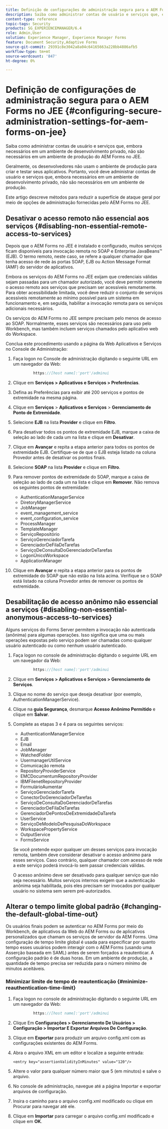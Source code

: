 ```yaml
---
title: Definição de configurações de administração segura para o AEM Forms no JEE
description: Saiba como administrar contas de usuário e serviços que, embora necessários em um ambiente de desenvolvimento privado, não são necessários em um ambiente de produção do AEM Forms no JEE.
content-type: reference
topic-tags: Security
products: SG_EXPERIENCEMANAGER/6.4
role: Admin,User
solution: Experience Manager, Experience Manager Forms
feature: Document Security,Adaptive Forms
source-git-commit: 29391c8e3042a8a04c64165663a228bb4886afb5
workflow-type: tm+mt
source-wordcount: '847'
ht-degree: 0%

---
```


# Definição de configurações de administração segura para o AEM Forms no JEE {#configuring-secure-administration-settings-for-aem-forms-on-jee}

Saiba como administrar contas de usuário e serviços que, embora necessários em um ambiente de desenvolvimento privado, não são necessários em um ambiente de produção do AEM Forms no JEE.

Geralmente, os desenvolvedores não usam o ambiente de produção para criar e testar seus aplicativos. Portanto, você deve administrar contas de usuário e serviços que, embora necessários em um ambiente de desenvolvimento privado, não são necessários em um ambiente de produção.

Este artigo descreve métodos para reduzir a superfície de ataque geral por meio de opções de administração fornecidas pelo AEM Forms no JEE.

## Desativar o acesso remoto não essencial aos serviços {#disabling-non-essential-remote-access-to-services}

Depois que o AEM Forms no JEE é instalado e configurado, muitos serviços ficam disponíveis para invocação remota no SOAP e Enterprise JavaBeans™ (EJB). O termo remoto, neste caso, se refere a qualquer chamador que tenha acesso de rede às portas SOAP, EJB ou Action Message Format (AMF) do servidor de aplicativos.

Embora os serviços do AEM Forms no JEE exijam que credenciais válidas sejam passadas para um chamador autorizado, você deve permitir somente o acesso remoto aos serviços que precisam ser acessíveis remotamente. Para obter acessibilidade limitada, você deve reduzir o conjunto de serviços acessíveis remotamente ao mínimo possível para um sistema em funcionamento e, em seguida, habilitar a invocação remota para os serviços adicionais necessários.

Os serviços do AEM Forms no JEE sempre precisam pelo menos de acesso ao SOAP. Normalmente, esses serviços são necessários para uso pelo Workbench, mas também incluem serviços chamados pelo aplicativo web do Workspace.

Conclua este procedimento usando a página da Web Aplicativos e Serviços no Console de Administração:

1. Faça logon no Console de administração digitando o seguinte URL em um navegador da Web:

   ```java
            https://[host name]:'port'/adminui
   ```

1. Clique em **Serviços > Aplicativos e Serviços > Preferências**.
1. Defina as Preferências para exibir até 200 serviços e pontos de extremidade na mesma página.
1. Clique em **Serviços** > **Aplicativos e Serviços** > **Gerenciamento de Ponto de Extremidade**.
1. Selecione **EJB** na lista **Provider** e clique em **Filtro**.
1. Para desativar todos os pontos de extremidade EJB, marque a caixa de seleção ao lado de cada um na lista e clique em **Desativar**.
1. Clique em **Avançar** e repita a etapa anterior para todos os pontos de extremidade EJB. Certifique-se de que o EJB esteja listado na coluna Provedor antes de desativar os pontos finais.
1. Selecione **SOAP** na lista **Provider** e clique em **Filtro**.
1. Para remover pontos de extremidade do SOAP, marque a caixa de seleção ao lado de cada um na lista e clique em **Remover**. Não remova os seguintes pontos de extremidade:

   * AuthenticationManagerService
   * DiretoryManagerService
   * JobManager
   * event_management_service
   * event_configuration_service
   * ProcessManager
   * TemplateManager
   * ServiçoRepositório
   * ServiçoGerenciadorTarefa
   * GerenciadorDeFilaDeTarefas
   * ServiçoDeConsultaDoGerenciadorDeTarefas
   * LogonÚnicoWorkspace
   * ApplicationManager

1. Clique em **Avançar** e repita a etapa anterior para os pontos de extremidade do SOAP que não estão na lista acima. Verifique se o SOAP está listado na coluna Provedor antes de remover os pontos de extremidade.

## Desabilitação de acesso anônimo não essencial a serviços {#disabling-non-essential-anonymous-access-to-services}

Alguns serviços do Forms Server permitem a invocação não autenticada (anônima) para algumas operações. Isso significa que uma ou mais operações expostas pelo serviço podem ser chamadas como qualquer usuário autenticado ou como nenhum usuário autenticado.

1. Faça logon no console de administração digitando o seguinte URL em um navegador da Web:

   ```java
            https://[host name]:'port'/adminui
   ```

1. Clique em **Serviços > Aplicativos e Serviços > Gerenciamento de Serviços**.
1. Clique no nome do serviço que deseja desativar (por exemplo, AuthenticationManagerService).
1. Clique na **guia Segurança**, desmarque **Acesso Anônimo Permitido** e clique em **Salvar**.
1. Complete as etapas 3 e 4 para os seguintes serviços:

   * AuthenticationManagerService
   * EJB
   * Email
   * JobManager
   * WatchedFolder
   * UsermanagerUtilService
   * Comunicação remota
   * RepositoryProviderService
   * EMCDocumentumRepositoryProvider
   * IBMFilenetRepositoryProvider
   * FormulárioAumentar
   * ServiçoGerenciadorTarefa
   * ConectorDoGerenciadorDeTarefas
   * ServiçoDeConsultaDoGerenciadorDeTarefas
   * GerenciadorDeFilaDeTarefas
   * GerenciadorDePontosDeExtremidadeDaTarefa
   * UserService
   * ServiçoDeModeloDePesquisaDoWorkspace
   * WorkspacePropertyService
   * OutputService
   * FormsService

   Se você pretende expor qualquer um desses serviços para invocação remota, também deve considerar desativar o acesso anônimo para esses serviços. Caso contrário, qualquer chamador com acesso de rede a este serviço poderá invocá-lo sem passar credenciais válidas.

   O acesso anônimo deve ser desativado para qualquer serviço que não seja necessário. Muitos serviços internos exigem que a autenticação anônima seja habilitada, pois eles precisam ser invocados por qualquer usuário no sistema sem serem pré-autorizados.

## Alterar o tempo limite global padrão {#changing-the-default-global-time-out}

Os usuários finais podem se autenticar no AEM Forms por meio do Workbench, de aplicativos da Web do AEM Forms ou de aplicativos personalizados que chamam os serviços de servidor da AEM Forms. Uma configuração de tempo limite global é usada para especificar por quanto tempo esses usuários podem interagir com o AEM Forms (usando uma Asserção baseada em SAML) antes de serem forçados a reautenticar. A configuração padrão é de duas horas. Em um ambiente de produção, a quantidade de tempo precisa ser reduzida para o número mínimo de minutos aceitáveis.

### Minimizar limite de tempo de reautenticação {#minimize-reauthentication-time-limit}

1. Faça logon no console de administração digitando o seguinte URL em um navegador da Web:

   ```java
            https://[host name]:'port'/adminui
   ```

1. Clique Em **Configurações > Gerenciamento De Usuários > Configuração > Importar E Exportar Arquivos De Configuração**.
1. Clique em **Exportar** para produzir um arquivo config.xml com as configurações existentes do AEM Forms.
1. Abra o arquivo XML em um editor e localize a seguinte entrada:

   `<entry key="assertionValidityInMinutes" value="120"/>`

1. Altere o valor para qualquer número maior que 5 (em minutos) e salve o arquivo.
1. No console de administração, navegue até a página Importar e exportar arquivos de configuração.
1. Insira o caminho para o arquivo config.xml modificado ou clique em Procurar para navegar até ele.
1. Clique em **Importar** para carregar o arquivo config.xml modificado e clique em **OK**.
